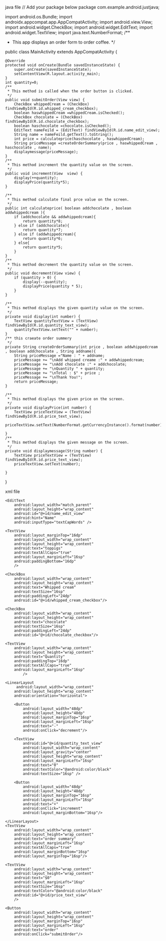 java file 
// Add your package below
package com.example.android.justjava;

import android.os.Bundle;
import androidx.appcompat.app.AppCompatActivity;
import android.view.View;
import android.widget.CheckBox;
import android.widget.EditText;
import android.widget.TextView;
import java.text.NumberFormat;
/**
 * This app displays an order form to order coffee.
 */

public class MainActivity extends AppCompatActivity {

    @Override
    protected void onCreate(Bundle savedInstanceState) {
        super.onCreate(savedInstanceState);
        setContentView(R.layout.activity_main);
    }
    int quantity=0;
    /**
     * This method is called when the order button is clicked.
     */
    public void submitOrder(View view) {
        CheckBox whippedCream = (CheckBox) findViewById(R.id.whipped_cream_checkbox);
        boolean haswhippedCream =whippedCream.isChecked();
        CheckBox chocolate = (CheckBox) findViewById(R.id.chocolate_checkbox);
        boolean haschocolate =chocolate.isChecked();
        EditText nameFeild = (EditText) findViewById(R.id.name_edit_view);
        String name = nameFeild.getText().toString();
        int price = calculateprice(haschocolate , haswhippedCream);
        String priceMessage =createOrderSummary(price , haswhippedCream , haschocolate , name);
        displaymessage(priceMessage);
    }
    /**
     * This method increment the quantity value on the screen.
     */
    public void increment(View  view) {
        display(++quantity);
        displayPrice(quantity*5);
    }

    /**
     * This method calculate final prce value on the screen.
     */
    public int calculateprice( boolean addchocolate , boolean addwhippedcream ){
        if (addchocolate && addwhippedcream){
            return quantity*8;
        } else if (addchocolate){
            return quantity*7;
        } else if (addwhippedcream){
            return quantity*6;
        } else{
            return quantity*5;
        }
    }
    /**
     * This method decrement the quantity value on the screen.
     */
    public void decrement(View view) {
        if (quantity > 0) {
            display(--quantity);
            displayPrice(quantity * 5);
        } 
    }

    /**
     * This method displays the given quantity value on the screen.
     */
    private void display(int number) {
        TextView quantityTextView = (TextView) findViewById(R.id.quantity_text_view);
        quantityTextView.setText("" + number);
    }
    /** this craeate order summery
     */
    private String createOrderSummary(int price , boolean addwhippedcream , boolean addchocolate , String addname){
        String priceMessage ="Name : " + addname;
        priceMessage += "\nAdd whipped creame :" + addwhippedcream;
        priceMessage += "\nAdd chocolate :" + addchocolate;
        priceMessage += "\nQuantity " + quantity;
        priceMessage += "\nTotal : $" + price ;
        priceMessage += "\nThank You!";
        return priceMessage;
    }

    /**
     * This method displays the given price on the screen.
     */
    private void displayPrice(int number) {
        TextView priceTextView = (TextView) findViewById(R.id.price_text_view);
        priceTextView.setText(NumberFormat.getCurrencyInstance().format(number));

    }
    /**
     * This method displays the given message on the screen.
     */
    private void displaymessage(String number) {
        TextView priceTextView = (TextView) findViewById(R.id.price_text_view);
        priceTextView.setText(number);

    }
}

xml file    

<?xml version="1.0" encoding="utf-8"?>
<ScrollView
    android:layout_height="match_parent"
    android:layout_width="match_parent"
    xmlns:android="http://schemas.android.com/apk/res/android">
<LinearLayout xmlns:android="http://schemas.android.com/apk/res/android"
    xmlns:app="http://schemas.android.com/apk/res-auto"
    xmlns:tools="http://schemas.android.com/tools"
    android:layout_width="match_parent"
    android:layout_height="match_parent"
    android:orientation="vertical"
    tools:conatext=".MainActivity">

    <EditText
        android:layout_width="match_parent"
        android:layout_height="wrap_content"
        android:id="@+id/name_edit_view"
        android:hint="Name"
        android:inputType="textCapWords" />

    <TextView
        android:layout_marginTop="16dp"
        android:layout_width="wrap_content"
        android:layout_height="wrap_content"
        android:text="toppigs"
        android:textAllCaps="true"
        android:layout_marginLeft="16sp"
        android:paddingBottom="16dp"
        />

    <CheckBox
        android:layout_width="wrap_content"
        android:layout_height="wrap_content"
        android:text="Whipped cream"
        android:textSize="16sp"
        android:paddingLeft="24dp"
        android:id="@+id/whipped_cream_checkbox"/>

    <CheckBox
        android:layout_width="wrap_content"
        android:layout_height="wrap_content"
        android:text="chocolate"
        android:textSize="16sp"
        android:paddingLeft="24dp"
        android:id="@+id/chocolate_checkbox"/>

    <TextView
        android:layout_width="wrap_content"
        android:layout_height="wrap_content"
        android:text="Quantity"
        android:paddingTop="16dp"
        android:textAllCaps="true"
        android:layout_marginLeft="16sp"
            />

    <LinearLayout
         android:layout_width="wrap_content"
        android:layout_height="wrap_content"
        android:orientation="horizontal">

        <Button
            android:layout_width="48dp"
            android:layout_height="48dp"
            android:layout_marginTop="16sp"
            android:layout_marginLeft="16sp"
            android:text="-"
            android:onClick="decrement"/>

        <TextView
            android:id="@+id/quantity_text_view"
            android:layout_width="wrap_content"
            android:layout_gravity="center"
            android:layout_height="wrap_content"
            android:layout_marginLeft="16sp"
            android:text="0"
            android:textColor="@android:color/black"
            android:textSize="16sp" />

        <Button
            android:layout_width="48dp"
            android:layout_height="48dp"
            android:layout_marginTop="16sp"
            android:layout_marginLeft="16sp"
            android:text="+"
            android:onClick="increment"
            android:layout_marginBottom="16sp"/>

    </LinearLayout>
    <TextView
        android:layout_width="wrap_content"
        android:layout_height="wrap_content"
        android:text="order summary"
        android:layout_marginLeft="16sp"
        android:textAllCaps="true"
        android:layout_marginBottom="16sp"
        android:layout_marginTop="16sp"/>

    <TextView
        android:layout_width="wrap_content"
        android:layout_height="wrap_content"
        android:text="$0"
        android:layout_marginLeft="16sp"
        android:textSize="16sp"
        android:textColor="@android:color/black"
        android:id="@+id/price_text_view"
        />

    <Button
        android:layout_width="wrap_content"
        android:layout_height="wrap_content"
        android:layout_marginTop="16sp"
        android:layout_marginLeft="16sp"
        android:text="order"
        android:onClick="submitOrder"/>


</LinearLayout>
</ScrollView>
